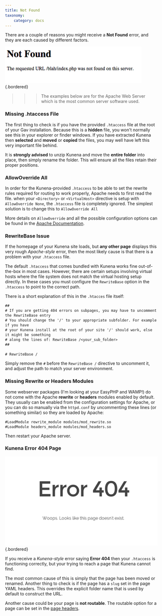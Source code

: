 ```yaml
---
title: Not Found
taxonomy:
    category: docs
---
```


There are a couple of reasons you might receive a **Not Found** error, and they are each caused by different factors.

![404 Not Found](404-not-found.png) 		{.bordered}

>>> The examples below are for the Apache Web Server which is the most common server software used.

### Missing .htaccess File

The first thing to check is if you have the provided `.htaccess` file at the root of your Gav installation.  Because this is a **hidden** file, you won't normally see this in your explorer or finder windows.  If you have extracted Kunena then **selected** and **moved** or **copied** the files, you may well have left this very important file behind.

It is **strongly advised** to unzip Kunena and move the **entire folder** into place, then simply rename the folder. This will ensure all the files retain their proper positions.

### AllowOverride All

In order for the Kunena-provided `.htaccess` to be able to set the rewrite rules required for routing to work properly, Apache needs to first read the file.  when your `<Directory>` or `<VirtualHost>` directive is setup with `AllowOverride None`, the `.htaccess` file is completely ignored.  The simplest solution is to change this to `AllowOverride All`

More details on `AllowOverride` and all the possible configuration options can be found in the [Apache Documentation](http://httpd.apache.org/docs/2.4/mod/core.html#allowoverride).

### RewriteBase Issue

If the homepage of your Kunena site loads, but **any other page** displays this very rough _Apache-style_ error, then the most likely cause is that there is a problem with your `.htaccess` file.

The default `.htaccess` that comes bundled with Kunena works fine out-of-the-box in most cases.  However, there are certain setups involving virtual hosts where the file system does not match the virtual hosting setup directly.  In these cases you must configure the `RewriteBase` option in the `.htaccess` to point to the correct path.

There is a short explanation of this in the `.htacces` file itself:

```
##
# If you are getting 404 errors on subpages, you may have to uncomment the RewriteBase entry
# You should change the '/' to your appropriate subfolder. For example if you have
# your Kunena install at the root of your site '/' should work, else it might be something
# along the lines of: RewriteBase /<your_sub_folder>
##

# RewriteBase /
```

Simply remove the `#` before the `RewriteBase /` directive to uncomment it, and adjust the path to match your server environment.

### Missing Rewrite or Headers Modules

Some webserver packages (I'm looking at your EasyPHP and WAMP!) do not come with the Apache **rewrite** or **headers** modules enabled by default. They usually can be enabled from the configuration settings for Apache, or you can do so manually via the `httpd.conf` by uncommenting these lines (or something similar) so they are loaded by Apache:

```
#LoadModule rewrite_module modules/mod_rewrite.so
#LoadModule headers_module modules/mod_headers.so
```

Then restart your Apache server.

### Kunena Error 404 Page

![404 Not Found](error-404.png) 		{.bordered}

If you receive a _Kunena-style_ error saying **Error 404** then your `.htaccess` is functioning correctly, but your trying to reach a page that Kunena cannot find.

The most common cause of this is simply that the page has been moved or renamed.  Another thing to check is if the page has a `slug` set in the page YAML headers.  This overrides the explicit folder name that is used by default to construct the URL.

Another cause could be your page is **not routable**.  The routable option for a page can be set in the [page headers](../../content/headers).




